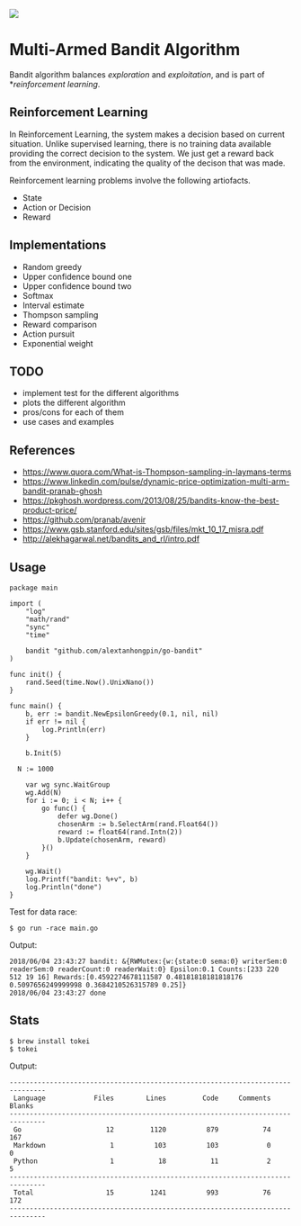 [![](https://godoc.org/github.com/alextanhongpin/go-bandit?status.svg)](http://godoc.org/github.com/alextanhongpin/go-bandit)


# Multi-Armed Bandit Algorithm


Bandit algorithm balances _exploration_ and _exploitation_, and is part of **reinforcement learning*. 

## Reinforcement Learning

In Reinforcement Learning, the system makes a decision based on current situation. Unlike supervised learning, there is no training data available providing the correct decision to the system. We just get a reward back from the environment, indicating the quality of the decison that was made.

Reinforcement learning problems involve the following artiofacts.

- State
- Action or Decision
- Reward

## Implementations

- Random greedy
- Upper confidence bound one
- Upper confidence bound two
- Softmax
- Interval estimate
- Thompson sampling
- Reward comparison
- Action pursuit
- Exponential weight


## TODO

- implement test for the different algorithms
- plots the different algorithm
- pros/cons for each of them
- use cases and examples

## References

- https://www.quora.com/What-is-Thompson-sampling-in-laymans-terms
- https://www.linkedin.com/pulse/dynamic-price-optimization-multi-arm-bandit-pranab-ghosh
- https://pkghosh.wordpress.com/2013/08/25/bandits-know-the-best-product-price/
- https://github.com/pranab/avenir
- https://www.gsb.stanford.edu/sites/gsb/files/mkt_10_17_misra.pdf
- http://alekhagarwal.net/bandits_and_rl/intro.pdf


## Usage

```golang
package main

import (
	"log"
	"math/rand"
	"sync"
	"time"

	bandit "github.com/alextanhongpin/go-bandit"
)

func init() {
	rand.Seed(time.Now().UnixNano())
}

func main() {
	b, err := bandit.NewEpsilonGreedy(0.1, nil, nil)
	if err != nil {
		log.Println(err)
	}

	b.Init(5)

  N := 1000

	var wg sync.WaitGroup
	wg.Add(N)
	for i := 0; i < N; i++ {
		go func() {
			defer wg.Done()
			chosenArm := b.SelectArm(rand.Float64())
			reward := float64(rand.Intn(2))
			b.Update(chosenArm, reward)
		}()
	}

	wg.Wait()
	log.Printf("bandit: %+v", b)
	log.Println("done")
}
```

Test for data race:

```
$ go run -race main.go
```

Output:

```
2018/06/04 23:43:27 bandit: &{RWMutex:{w:{state:0 sema:0} writerSem:0 readerSem:0 readerCount:0 readerWait:0} Epsilon:0.1 Counts:[233 220 512 19 16] Rewards:[0.4592274678111587 0.48181818181818176 0.5097656249999998 0.3684210526315789 0.25]}
2018/06/04 23:43:27 done
```

<!-- go test -cover -run Epsilon -->

## Stats

```
$ brew install tokei
$ tokei
```

Output:

```
-------------------------------------------------------------------------------
 Language            Files        Lines         Code     Comments       Blanks
-------------------------------------------------------------------------------
 Go                     12         1120          879           74          167
 Markdown                1          103          103            0            0
 Python                  1           18           11            2            5
-------------------------------------------------------------------------------
 Total                  15         1241          993           76          172
-------------------------------------------------------------------------------
```
